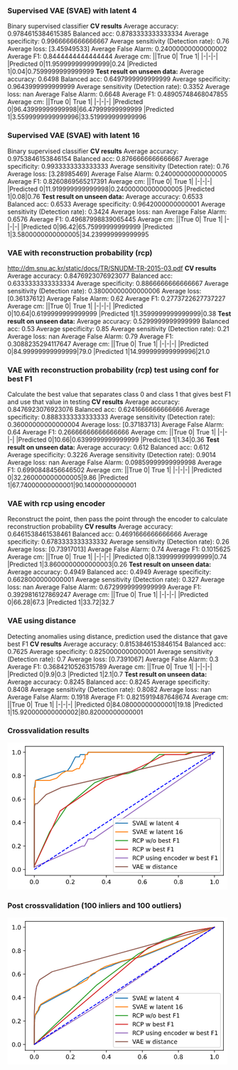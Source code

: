 ### Supervised VAE (SVAE) with latent 4
Binary supervised classifier
**CV results**
Average accuracy: 0.9784615384615385
Balanced acc: 0.8783333333333334
Average specificity: 0.9966666666666667
Average sensitivity (Detection rate): 0.76
Average loss: [3.45949533]
Average False Alarm: 0.24000000000000002
Average F1: 0.8444444444444444
Average cm:
||True 0| True 1|
|-|-|-|
|Predicted 0|11.959999999999999|0.24
|Predicted 1|0.04|0.7599999999999999
**Test result on unseen data:**
Average accuracy: 0.6498
Balanced acc: 0.6497999999999999
Average specificity: 0.9643999999999999
Average sensitivity (Detection rate): 0.3352
Average loss: nan
Average False Alarm: 0.6648
Average F1: 0.48905748468047855
Average cm:
||True 0| True 1|
|-|-|-|
|Predicted 0|96.43999999999998|66.47999999999999
|Predicted 1|3.5599999999999996|33.519999999999996

### Supervised VAE (SVAE) with latent 16
Binary supervised classifier
**CV results**
Average accuracy: 0.9753846153846154
Balanced acc: 0.8766666666666667
Average specificity: 0.9933333333333333
Average sensitivity (Detection rate): 0.76
Average loss: [3.28985469]
Average False Alarm: 0.24000000000000005
Average F1: 0.8260869565217391
Average cm:
||True 0| True 1|
|-|-|-|
|Predicted 0|11.919999999999998|0.24000000000000005
|Predicted 1|0.08|0.76
**Test result on unseen data:**
Average accuracy: 0.6533
Balanced acc: 0.6533
Average specificity: 0.9642000000000001
Average sensitivity (Detection rate): 0.3424
Average loss: nan
Average False Alarm: 0.6576
Average F1: 0.49687998839065445
Average cm:
||True 0| True 1|
|-|-|-|
|Predicted 0|96.42|65.75999999999999
|Predicted 1|3.5800000000000005|34.239999999999995

### VAE with reconstruction probability (rcp)
http://dm.snu.ac.kr/static/docs/TR/SNUDM-TR-2015-03.pdf
**CV results**
Average accuracy: 0.8476923076923077
Balanced acc: 0.6333333333333334
Average specificity: 0.8866666666666667
Average sensitivity (Detection rate): 0.38000000000000006
Average loss: [0.36137612]
Average False Alarm: 0.62
Average F1: 0.2773722627737227
Average cm:
||True 0| True 1|
|-|-|-|
|Predicted 0|10.64|0.6199999999999999
|Predicted 1|1.3599999999999999|0.38
**Test result on unseen data:**
Average accuracy: 0.5299999999999999
Balanced acc: 0.53
Average specificity: 0.85
Average sensitivity (Detection rate): 0.21
Average loss: nan
Average False Alarm: 0.79
Average F1: 0.3088235294117647
Average cm:
||True 0| True 1|
|-|-|-|
|Predicted 0|84.99999999999999|79.0
|Predicted 1|14.999999999999996|21.0

### VAE with reconstruction probability (rcp) test using conf for best F1
Calculate the best value that separates class 0 and class 1 that gives best F1 and use that value in testing
**CV results**
Average accuracy: 0.8476923076923076
Balanced acc: 0.6241666666666666
Average specificity: 0.8883333333333333
Average sensitivity (Detection rate): 0.36000000000000004
Average loss: [0.37183713]
Average False Alarm: 0.64
Average F1: 0.26666666666666666
Average cm:
||True 0| True 1|
|-|-|-|
|Predicted 0|10.66|0.6399999999999999
|Predicted 1|1.34|0.36
**Test result on unseen data:**
Average accuracy: 0.612
Balanced acc: 0.612
Average specificity: 0.3226
Average sensitivity (Detection rate): 0.9014
Average loss: nan
Average False Alarm: 0.09859999999999998
Average F1: 0.6990848456646502
Average cm:
||True 0| True 1|
|-|-|-|
|Predicted 0|32.260000000000005|9.86
|Predicted 1|67.74000000000001|90.14000000000001

### VAE with rcp using encoder
Reconstruct the point, then pass the point through the encoder to calculate reconstruction probability
**CV results**
Average accuracy: 0.6461538461538461
Balanced acc: 0.4691666666666666
Average specificity: 0.6783333333333332
Average sensitivity (Detection rate): 0.26
Average loss: [0.73917013]
Average False Alarm: 0.74
Average F1: 0.1015625
Average cm:
||True 0| True 1|
|-|-|-|
|Predicted 0|8.139999999999999|0.74
|Predicted 1|3.8600000000000003|0.26
**Test result on unseen data:**
Average accuracy: 0.4949
Balanced acc: 0.4949
Average specificity: 0.6628000000000001
Average sensitivity (Detection rate): 0.327
Average loss: nan
Average False Alarm: 0.6729999999999999
Average F1: 0.3929816127869247
Average cm:
||True 0| True 1|
|-|-|-|
|Predicted 0|66.28|67.3
|Predicted 1|33.72|32.7

### VAE using distance
Detecting anomalies using distance, prediction used the distance that gave best F1
**CV results**
Average accuracy: 0.8153846153846154
Balanced acc: 0.7625
Average specificity: 0.8250000000000001
Average sensitivity (Detection rate): 0.7
Average loss: [0.7391067]
Average False Alarm: 0.3
Average F1: 0.3684210526315789
Average cm:
||True 0| True 1|
|-|-|-|
|Predicted 0|9.9|0.3
|Predicted 1|2.1|0.7
**Test result on unseen data:**
Average accuracy: 0.8245
Balanced acc: 0.8245
Average specificity: 0.8408
Average sensitivity (Detection rate): 0.8082
Average loss: nan
Average False Alarm: 0.1918
Average F1: 0.8215919487648674
Average cm:
||True 0| True 1|
|-|-|-|
|Predicted 0|84.08000000000001|19.18
|Predicted 1|15.920000000000002|80.82000000000001

### Crossvalidation results
![cv](cv.png)
### Post crossvalidation (100 inliers and 100 outliers)
![post](post.png)
